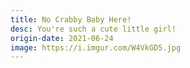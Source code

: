 ```yaml
---
title: No Crabby Baby Here!
desc: You're such a cute little girl!
origin-date: 2021-06-24
image: https://i.imgur.com/W4VkGD5.jpg
---
```

